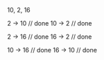 10, 2, 16

2 -> 10 // done
10 -> 2 // done

2 -> 16 // done
16 -> 2 // done

10 -> 16 // done
16 -> 10 // done